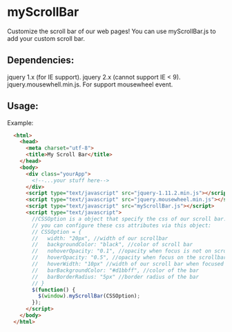 # myScrollBar
Customize the scroll bar of our web pages!
You can use myScrollBar.js to add your custom scroll bar.

## Dependencies:
jquery 1.x (for IE support).
jquery 2.x (cannot support IE < 9).
jquery.mousewhell.min.js. For support mousewheel event.

## Usage:
  Example:
```html
  <html>
    <head>
      <meta charset="utf-8">
      <title>My Scroll Bar</title>
    </head>
    <body>
      <div class="yourApp">
        <!--...your stuff here-->
      </div>
      <script type="text/javascript" src="jquery-1.11.2.min.js"></script>
      <script type="text/javascript" src="jquery.mousewheel.min.js"></script>
      <script type="text/javascript" src="myScrollBar.js"></script>
      <script type="text/javascript">
        //CSSOption is a object that specify the css of our scroll bar.
        // you can configure these css attributes via this object:
        // CSSOption = {
        //   width: "20px", //width of our scrollbar
        //   backgroundColor: "black", //color of scroll bar
        //   nohoverOpacity: "0.1", //opacity when focus is not on scrollbar
        //   hoverOpacity: "0.5", //opacity when focus on the scrollbar
        //   hoverWidth: "10px" //width of our scroll bar when focused
        //   barBackgroundColor: "#d1bbff", //color of the bar
        //   barBorderRadius: "5px" //border radius of the bar
        // }
        $(function() {
          $(window).myScrollBar(CSSOption);
        });
      </script>
    </body>
  </html>
```
